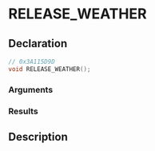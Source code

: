 # RELEASE_WEATHER

## Declaration
```cpp
// 0x3A115D9D
void RELEASE_WEATHER();
```

### Arguments

### Results

## Description

